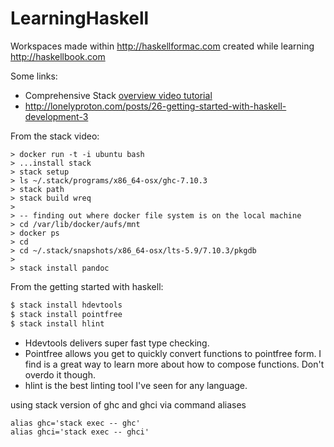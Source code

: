 # LearningHaskell
Workspaces made within http://haskellformac.com created while learning http://haskellbook.com

Some links:
* Comprehensive Stack [overview video tutorial](https://www.youtube.com/watch?v=sRonIB8ZStw)
* http://lonelyproton.com/posts/26-getting-started-with-haskell-development-3

From the stack video:
```
> docker run -t -i ubuntu bash
> ...install stack
> stack setup
> ls ~/.stack/programs/x86_64-osx/ghc-7.10.3
> stack path
> stack build wreq
>
> -- finding out where docker file system is on the local machine
> cd /var/lib/docker/aufs/mnt
> docker ps
> cd 
> cd ~/.stack/snapshots/x86_64-osx/lts-5.9/7.10.3/pkgdb
>
> stack install pandoc
```



From the getting started with haskell:

```bash
$ stack install hdevtools
$ stack install pointfree
$ stack install hlint
```
* Hdevtools delivers super fast type checking.
* Pointfree allows you get to quickly convert functions to pointfree form. I find is a great way to learn more about how to compose functions. Don't overdo it though.
* hlint is the best linting tool I've seen for any language.

using stack version of ghc and ghci via command aliases
```
alias ghc='stack exec -- ghc'
alias ghci='stack exec -- ghci'
```
